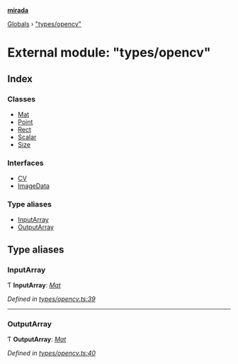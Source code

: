 **[mirada](../README.md)**

[Globals](../README.md) › ["types/opencv"](_types_opencv_.md)

# External module: "types/opencv"

## Index

### Classes

* [Mat](../classes/_types_opencv_.mat.md)
* [Point](../classes/_types_opencv_.point.md)
* [Rect](../classes/_types_opencv_.rect.md)
* [Scalar](../classes/_types_opencv_.scalar.md)
* [Size](../classes/_types_opencv_.size.md)

### Interfaces

* [CV](../interfaces/_types_opencv_.cv.md)
* [ImageData](../interfaces/_types_opencv_.imagedata.md)

### Type aliases

* [InputArray](_types_opencv_.md#inputarray)
* [OutputArray](_types_opencv_.md#outputarray)

## Type aliases

###  InputArray

Ƭ **InputArray**: *[Mat](../classes/_types_opencv_.mat.md)*

*Defined in [types/opencv.ts:39](https://github.com/cancerberoSgx/mirada/blob/d67acf6/mirada/src/types/opencv.ts#L39)*

___

###  OutputArray

Ƭ **OutputArray**: *[Mat](../classes/_types_opencv_.mat.md)*

*Defined in [types/opencv.ts:40](https://github.com/cancerberoSgx/mirada/blob/d67acf6/mirada/src/types/opencv.ts#L40)*
